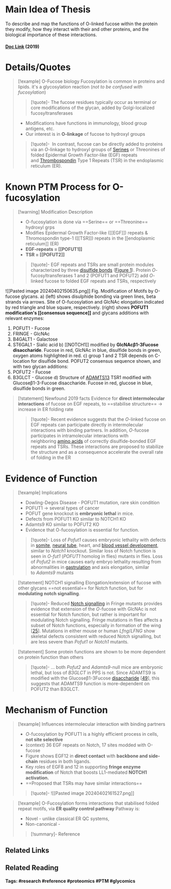 # Main Idea of Thesis

To describe and map the functions of O-linked fucose within the protein they modify, how they interact with their and other proteins, and the biological importance of these interactions.
#### [Doc Link](https://doi.org/10.1016/j.sbi.2018.12.005) (2019)

# Details/Quotes
> [!example] O-Fucose biology
> Fucosylation is common in proteins and lipids. it's a glycosylation reaction (*not to be confused with fucosylation*)
> >[!quote]-
> >The fucose residues typically occur as terminal or core modifications of the glycan, added by Golgi-localized fucosyltransferases
> 
> - Modifications have functions in immunology, blood group antigens, etc.
> - Our interest is in **O-linkage** of fucose to hydroxyl groups
>
> > [!quote]-
> >  In contrast, fucose can be directly added to proteins via an _O_-linkage to hydroxyl groups of [Serines](https://www.sciencedirect.com/topics/biochemistry-genetics-and-molecular-biology/serine "Learn more about Serines from ScienceDirect's AI-generated Topic Pages") or Threonines of folded Epidermal Growth Factor-like (EGF) repeats and [Thrombospondin](https://www.sciencedirect.com/topics/biochemistry-genetics-and-molecular-biology/thrombospondin "Learn more about Thrombospondin from ScienceDirect's AI-generated Topic Pages") Type 1 Repeats (TSR) in the endoplasmic reticulum (ER).

# Known PTM Process for O-fucosylation

> [!warning] Modification Description
> - O-fucosylation is done via ==Serine== or ==Threonine== hydroxyl grps
> - Modifies Epidermal Growth Factor-like ([[EGF]]) repeats & Thromospondin type-1 ([[TSR]]) repeats in the [[endoplasmic reticulum]] (ER)
> - **EGF-repeats = [[POFUT1]]**
> - **TSR = [[POFUT2]]**
> 
> >[!quote]- 
> >EGF repeats and TSRs are small protein modules characterized by three [disulfide bonds](https://www.sciencedirect.com/topics/biochemistry-genetics-and-molecular-biology/disulfide-bond "Learn more about disulfide bonds from ScienceDirect's AI-generated Topic Pages") ([Figure 1](https://www.sciencedirect.com/science/article/pii/S0959440X18301532?via%3Dihub#fig0005)). Protein _O_-fucosyltransferases 1 and 2 (POFUT1 and POFUT2) add _O_-linked fucose to folded EGF repeats and TSRs, respectively

![[Pasted image 20240402150635.png]]
Fig. Modification of Motifs by O-fucose glycans. 
a) (left) shows disulphide bonding via green lines, beta strands via arrows. Site of O-fucosylation and GlcNAc elongation indicated by red triangle and blue square, respectively. 
(right) shows **POFUT1 modification's [[consensus sequence]]** and glycans additions with relevant enzymes:
1. POFUT1 - Fucose
2. FRINGE - GlcNAc
3. B4GALT1 - Galactose
4. ST6GAL1 - Sialic acid
b) [[NOTCH1]] modified by **GlcNAcβ1-3Fucose disaccharide**. Fucose in red, GlcNAc in blue, disulfide bonds in green, oxygen atoms highlighted in red.
c) group 1 and 2 TSR depends on C-location for disulfide bond. POFUT2 consensus sequence shown, and with two glycan additions:
1. POFUT2 - Fucose
2. B3GLCT - Glucose
d) Structure of [ADAMTS13](https://www.sciencedirect.com/topics/biochemistry-genetics-and-molecular-biology/adamts13 "Learn more about ADAMTS13 from ScienceDirect's AI-generated Topic Pages") TSR1 modified with Glucoseβ1-3-Fucose disaccharide. Fucose in red, glucose in blue, disulfide bonds in green.

> [!statement] Newfound 2019 facts
> Evidence for **direct intermolecular interactions** of fucose on EGF repeats, to ==stabilise structure== -> increase in ER folding rate
> >[!quote]-
> >Recent evidence suggests that the _O_-linked fucose on EGF repeats can participate directly in intermolecular interactions with binding partners. In addition, _O_-fucose participates in intramolecular interactions with neighboring [amino acids](https://www.sciencedirect.com/topics/biochemistry-genetics-and-molecular-biology/amino-acids "Learn more about amino acids from ScienceDirect's AI-generated Topic Pages") of correctly disulfide-bonded EGF repeats and TSRs. These interactions are proposed to stabilize the structure and as a consequence accelerate the overall rate of folding in the ER
> 

# Evidence of Function

> [!example] Implications
> - Dowling-Degos Disease - POFUT1 mutation, rare skin condition
> - POFUT1 -> several types of cancer
> - POFUT gene knockout is **embryonic lethal** in mice.
> - Defects from POFUT1 KO similar to NOTCH1 KO
> - Adamts9 KO similar to POFUT2 KO
> - Evidence that O-fucosylation is essential for function.
> 
> >[!quote]- 
> >Loss of _Pofut1_ causes embryonic lethality with defects in [somite](https://www.sciencedirect.com/topics/biochemistry-genetics-and-molecular-biology/somite "Learn more about somite from ScienceDirect's AI-generated Topic Pages"), [neural tube](https://www.sciencedirect.com/topics/biochemistry-genetics-and-molecular-biology/neural-tube "Learn more about neural tube from ScienceDirect's AI-generated Topic Pages"), heart, and [blood vessel development](https://www.sciencedirect.com/topics/biochemistry-genetics-and-molecular-biology/angiogenesis "Learn more about blood vessel development from ScienceDirect's AI-generated Topic Pages"), similar to _Notch1_ knockout. Similar loss of Notch function is seen in _O-fut1_ (_POFUT1_ homolog in flies) mutants in flies. Loss of _Pofut2_ in mice causes early embryo lethality resulting from abnormalities in [gastrulation](https://www.sciencedirect.com/topics/biochemistry-genetics-and-molecular-biology/gastrulation "Learn more about gastrulation from ScienceDirect's AI-generated Topic Pages") and axis elongation, similar to _Adamts9_ mutants

> [!statement] NOTCH1 signalling
> Elongation/extension of fucose with other glycans ==not essential== for Notch function, but for **modulating notch signalling**. 
> >[!quote]-
> >Reduced [Notch signalling](https://www.sciencedirect.com/topics/biochemistry-genetics-and-molecular-biology/notch-signaling-pathway "Learn more about Notch signaling from ScienceDirect's AI-generated Topic Pages") in Fringe mutants provides evidence that extension of the _O_-fucose with GlcNAc is not essential for Notch function, but rather is important for modulating Notch signalling. Fringe mutations in flies affects a subset of Notch functions, especially in formation of the wing [[25](https://www.sciencedirect.com/science/article/pii/S0959440X18301532?via%3Dihub#bib0125)]. Mutations in either mouse or human _Lfng_/_LFNG_ show skeletal defects consistent with reduced Notch signalling, but are less severe than _Pofut1_ or _Notch1_ mutants.

> [!statement] 
> Some protein functions are shown to be more dependent on protein function than others 
> >[!quote]-
> >... both _Pofut2_ and _Adamts9_-null mice are embryonic lethal, but loss of _B3GLCT_ in PPS is not. Since ADAMTS9 is modified with the Glucoseβ1-3Fucose [disaccharide](https://www.sciencedirect.com/topics/biochemistry-genetics-and-molecular-biology/disaccharide "Learn more about disaccharide from ScienceDirect's AI-generated Topic Pages") [[49](https://www.sciencedirect.com/science/article/pii/S0959440X18301532?via%3Dihub#bib0245)], this suggests that ADAMTS9 function is more-dependent on POFUT2 than B3GLCT.

# Mechanism of Function

> [!example] Influences intermolecular interaction with binding partners
> - _O_-fucosylation by POFUT1 is a highly efficient process in cells, **not site selective**
> - (context) 36 EGF repeats on Notch, 17 sites modded with O-fucose
> - Figure shows EGF12 in **direct contact** with **backbone and side-chain** residues in both ligands.  
> - Key roles of EGF8 and 12 in supporting **fringe enzyme modification** of Notch that boosts LL1-mediated **NOTCH1 activation.**
> - ==Proposed that TSRs may have similar interactions==
> 
> >[!quote]-
> >![[Pasted image 20240402161527.png]]

> [!example] O-Fucosylation forms interactions that stabilised folded repeat motifs, via **ER quality control pathway**
> Pathway is:
> - Novel - unlike classical ER QC systems, 
> - Non-canonical - 
> > [!summary]- Reference





## Related Links

## Related Reading



#### Tags: #research #reference #proteomics #PTM #glycomics 
